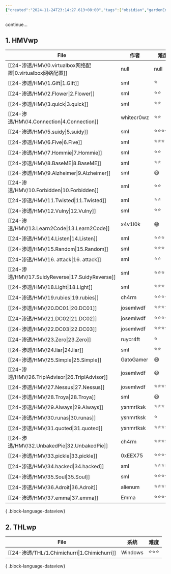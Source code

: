 ```yaml
---
{"created":"2024-11-24T23:14:27.613+08:00","tags":["obsidian","gardenEntry"],"Type":"null","dg-publish":true,"dg-home":"true","permalink":"/40-Obsidian/Home/","dgPassFrontmatter":true,"noteIcon":"2"}
---
```


continue...
## 1. HMVwp
| File                                                | 作者         | 难度         |
| --------------------------------------------------- | ---------- | ---------- |
| [[24-渗透/HMV/0.virtualbox网络配置\|0.virtualbox网络配置]] | null       | null       |
| [[24-渗透/HMV/1.Gift\|1.Gift]]                     | sml        | ⭐️         |
| [[24-渗透/HMV/2.Flower\|2.Flower]]                 | sml        | ⭐️⭐️       |
| [[24-渗透/HMV/3.quick\|3.quick]]                   | sml        | ⭐️⭐️       |
| [[24-渗透/HMV/4.Connection\|4.Connection]]         | whitecr0wz | ⭐️⭐️       |
| [[24-渗透/HMV/5.suidy\|5.suidy]]                   | sml        | ⭐️⭐️⭐️⭐️⭐️ |
| [[24-渗透/HMV/6.Five\|6.Five]]                     | sml        | ⭐️⭐️⭐️     |
| [[24-渗透/HMV/7.Hommie\|7.Hommie]]                 | sml        | ⭐️⭐️       |
| [[24-渗透/HMV/8.BaseME\|8.BaseME]]                 | sml        | ⭐️⭐️       |
| [[24-渗透/HMV/9.Alzheimer\|9.Alzheimer]]           | sml        | 😅         |
| [[24-渗透/HMV/10.Forbidden\|10.Forbidden]]         | sml        | ⭐️⭐️       |
| [[24-渗透/HMV/11.Twisted\|11.Twisted]]             | sml        | ⭐️⭐️       |
| [[24-渗透/HMV/12.Vulny\|12.Vulny]]                 | sml        | ⭐️⭐️       |
| [[24-渗透/HMV/13.Learn2Code\|13.Learn2Code]]       | x4v1l0k    | 😅         |
| [[24-渗透/HMV/14.Listen\|14.Listen]]               | sml        | ⭐️⭐️⭐️     |
| [[24-渗透/HMV/15.Random\|15.Random]]               | sml        | ⭐️⭐️⭐️     |
| [[24-渗透/HMV/16. attack\|16. attack]]             | sml        | ⭐️⭐️       |
| [[24-渗透/HMV/17.SuidyReverse\|17.SuidyReverse]]   | sml        | ⭐️⭐️⭐️     |
| [[24-渗透/HMV/18.Light\|18.Light]]                 | sml        | ⭐️⭐️⭐️     |
| [[24-渗透/HMV/19.rubies\|19.rubies]]               | ch4rm      | ⭐️⭐️⭐️⭐️   |
| [[24-渗透/HMV/20.DC01\|20.DC01]]                   | josemlwdf  | ⭐️⭐️⭐️⭐️   |
| [[24-渗透/HMV/21.DC02\|21.DC02]]                   | josemlwdf  | ⭐️⭐️⭐️⭐️   |
| [[24-渗透/HMV/22.DC03\|22.DC03]]                   | josemlwdf  | ⭐️⭐️⭐️⭐️   |
| [[24-渗透/HMV/23.Zero\|23.Zero]]                   | ruycr4ft   | ⭐️         |
| [[24-渗透/HMV/24.liar\|24.liar]]                   | sml        | ⭐️⭐️       |
| [[24-渗透/HMV/25.Simple\|25.Simple]]               | GatoGamer  | 😅         |
| [[24-渗透/HMV/26.TriplAdvisor\|26.TriplAdvisor]]   | josemlwdf  | 😅         |
| [[24-渗透/HMV/27.Nessus\|27.Nessus]]               | josemlwdf  | ⭐️⭐️⭐️⭐️   |
| [[24-渗透/HMV/28.Troya\|28.Troya]]                 | sml        | 😅         |
| [[24-渗透/HMV/29.Always\|29.Always]]               | ysnmrtksk  | ⭐️⭐️⭐️     |
| [[24-渗透/HMV/30.runas\|30.runas]]                 | ysnmrtksk  | ⭐️         |
| [[24-渗透/HMV/31.quoted\|31.quoted]]               | ysnmrtksk  | ⭐️⭐️⭐️⭐️⭐️ |
| [[24-渗透/HMV/32.UnbakedPie\|32.UnbakedPie]]       | ch4rm      | ⭐️⭐️⭐️⭐️⭐️ |
| [[24-渗透/HMV/33.pickle\|33.pickle]]               | 0xEEX75    | ⭐️⭐️⭐️⭐️⭐️ |
| [[24-渗透/HMV/34.hacked\|34.hacked]]               | sml        | ⭐️⭐️⭐️⭐️   |
| [[24-渗透/HMV/35.Soul\|35.Soul]]                   | sml        | ⭐️⭐️⭐️⭐️⭐️ |
| [[24-渗透/HMV/36.Adroit\|36.Adroit]]               | alienum    | ⭐️⭐️⭐️⭐️   |
| [[24-渗透/HMV/37.emma\|37.emma]]                   | Emma       | ⭐️⭐️⭐️⭐️   |

{ .block-language-dataview}
## 2. THLwp 
| File                                          | 系统      | 难度     |
| --------------------------------------------- | ------- | ------ |
| [[24-渗透/THL/1.Chimichurri\|1.Chimichurri]] | Windows | ⭐️⭐️⭐️ |

{ .block-language-dataview}

